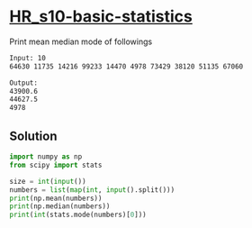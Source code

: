# [HR_s10-basic-statistics](https://www.hackerrank.com/challenges/s10-basic-statistics)

Print mean median mode of followings

```txt
Input: 10
64630 11735 14216 99233 14470 4978 73429 38120 51135 67060

Output:
43900.6
44627.5
4978
```

## Solution

```py
import numpy as np
from scipy import stats

size = int(input())
numbers = list(map(int, input().split()))
print(np.mean(numbers))
print(np.median(numbers))
print(int(stats.mode(numbers)[0]))
```
